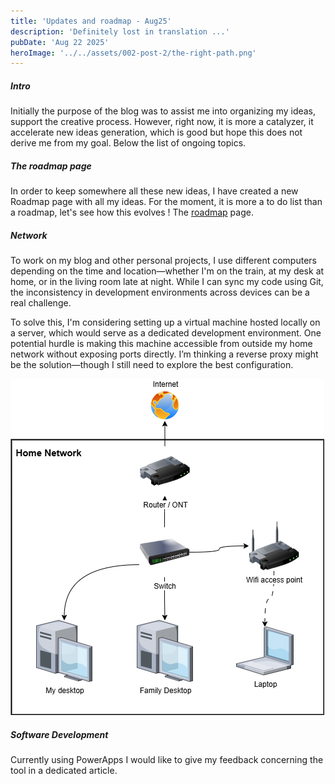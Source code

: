 ```yaml
---
title: 'Updates and roadmap - Aug25'
description: 'Definitely lost in translation ...'
pubDate: 'Aug 22 2025'
heroImage: '../../assets/002-post-2/the-right-path.png'
---
```


##### Intro
Initially the purpose of the blog was to assist me into organizing my ideas, support the creative process. 
However, right now, it is more a catalyzer, it accelerate new ideas generation, which is good but hope this does not derive me from my goal.
Below the list of ongoing topics.

##### The roadmap page
In order to keep somewhere all these new ideas, I have created a new Roadmap page with all my ideas.
For the moment, it is more a to do list than a roadmap, let's see how this evolves !
The [roadmap](/roadmap) page.

##### Network
To work on my blog and other personal projects, I use different computers depending on the time and location—whether I'm on the train, at my desk at home, or in the living room late at night.
While I can sync my code using Git, the inconsistency in development environments across devices can be a real challenge.

To solve this, I'm considering setting up a virtual machine hosted locally on a server, which would serve as a dedicated development environment.
One potential hurdle is making this machine accessible from outside my home network without exposing ports directly.
I’m thinking a reverse proxy might be the solution—though I still need to explore the best configuration.

![blog placeholder](../../assets/002-post-2/home-network.png)

##### Software Development
Currently using PowerApps I would like to give my feedback concerning the tool in a dedicated article.
